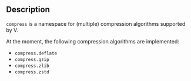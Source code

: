 ## Description

`compress` is a namespace for (multiple) compression algorithms supported by V.

At the moment, the following compression algorithms are implemented:

- `compress.deflate`
- `compress.gzip`
- `compress.zlib`
- `compress.zstd`

